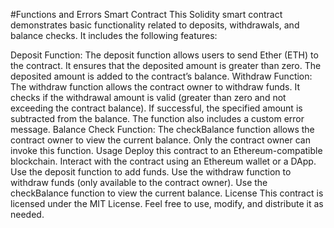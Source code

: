 #Functions and Errors Smart Contract
This Solidity smart contract demonstrates basic functionality related to deposits, withdrawals, and balance checks. It includes the following features:

Deposit Function:
The deposit function allows users to send Ether (ETH) to the contract.
It ensures that the deposited amount is greater than zero.
The deposited amount is added to the contract’s balance.
Withdraw Function:
The withdraw function allows the contract owner to withdraw funds.
It checks if the withdrawal amount is valid (greater than zero and not exceeding the contract balance).
If successful, the specified amount is subtracted from the balance.
The function also includes a custom error message.
Balance Check Function:
The checkBalance function allows the contract owner to view the current balance.
Only the contract owner can invoke this function.
Usage
Deploy this contract to an Ethereum-compatible blockchain.
Interact with the contract using an Ethereum wallet or a DApp.
Use the deposit function to add funds.
Use the withdraw function to withdraw funds (only available to the contract owner).
Use the checkBalance function to view the current balance.
License
This contract is licensed under the MIT License. Feel free to use, modify, and distribute it as needed.
